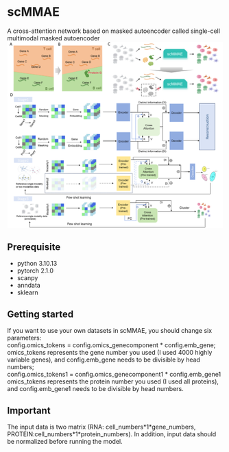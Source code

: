 # scMMAE
A cross-attention network based on masked autoencoder called single-cell multimodal masked autoencoder
![Image text](https://github.com/DM0815/scMMAE/blob/main/workflow.jpg)

## Prerequisite
* python 3.10.13
* pytorch 2.1.0
* scanpy
* anndata
* sklearn
## Getting started
If you want to use your own datasets in scMMAE, you should change six parameters: <br>
config.omics_tokens = config.omics_genecomponent \* config.emb_gene; omics_tokens represents the gene number you used (I used 4000 highly variable genes), and config.emb_gene needs to be divisible by head numbers; <br>
config.omics_tokens1 = config.omics_genecomponent1 \* config.emb_gene1 omics_tokens represents the protein number you used (I used all proteins), and config.emb_gene1 needs to be divisible by head numbers.
## Important
The input data is two matrix (RNA: cell_numbers\*1\*gene_numbers, PROTEIN:cell_numbers\*1\*protein_numbers). In addition, input data should be normalized before running the model.
